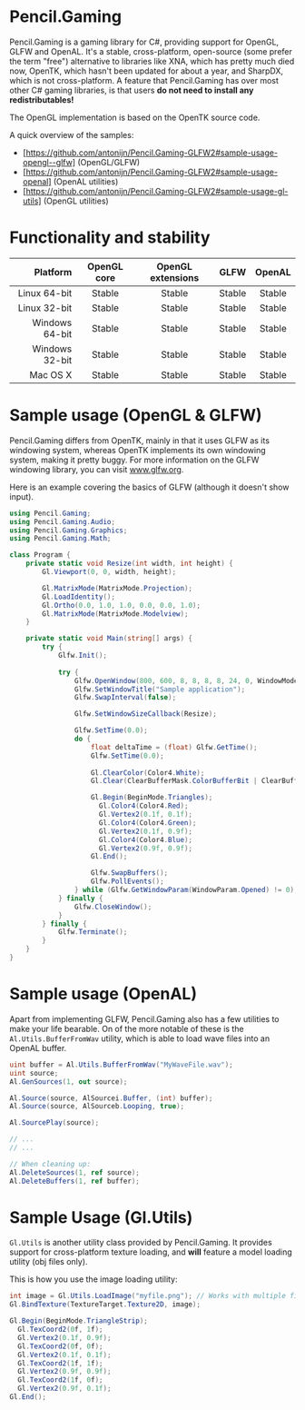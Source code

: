 Pencil.Gaming
=============
Pencil.Gaming is a gaming library for C#, providing support for OpenGL, GLFW and OpenAL. It's a stable, cross-platform, open-source (some prefer the term "free") alternative to libraries like XNA, which has pretty much died now, OpenTK, which hasn't been updated for about a year, and SharpDX, which is not cross-platform. A feature that Pencil.Gaming has over most other C# gaming libraries, is that users **do not need to install any redistributables!** 

The OpenGL implementation is based on the OpenTK source code.

A quick overview of the samples:
- [https://github.com/antonijn/Pencil.Gaming-GLFW2#sample-usage-opengl--glfw] (OpenGL/GLFW)
- [https://github.com/antonijn/Pencil.Gaming-GLFW2#sample-usage-openal] (OpenAL utilities)
- [https://github.com/antonijn/Pencil.Gaming-GLFW2#sample-usage-gl-utils] (OpenGL utilities)

Functionality and stability
===========================

| Platform       | OpenGL core     | OpenGL extensions | GLFW            | OpenAL    |
| --------------:|:---------------:|:-----------------:|:---------------:|:---------:|
| Linux 64-bit   | Stable          | Stable            | Stable          | Stable    |
| Linux 32-bit   | Stable          | Stable            | Stable          | Stable    |
| Windows 64-bit | Stable          | Stable            | Stable          | Stable    |
| Windows 32-bit | Stable          | Stable            | Stable          | Stable    |
| Mac OS X       | Stable          | Stable            | Stable          | Stable    |

Sample usage (OpenGL & GLFW)
============================
Pencil.Gaming differs from OpenTK, mainly in that it uses GLFW as its windowing system, whereas OpenTK implements its own windowing system, making it pretty buggy. For more information on the GLFW windowing library, you can visit www.glfw.org.

Here is an example covering the basics of GLFW (although it doesn't show input).

```C#
using Pencil.Gaming;
using Pencil.Gaming.Audio;
using Pencil.Gaming.Graphics;
using Pencil.Gaming.Math;

class Program {
    private static void Resize(int width, int height) {
        Gl.Viewport(0, 0, width, height);

        Gl.MatrixMode(MatrixMode.Projection);
        Gl.LoadIdentity();
        Gl.Ortho(0.0, 1.0, 1.0, 0.0, 0.0, 1.0);
        Gl.MatrixMode(MatrixMode.Modelview);
    }

    private static void Main(string[] args) {
        try {
            Glfw.Init();
            
            try {
                Glfw.OpenWindow(800, 600, 8, 8, 8, 8, 24, 0, WindowMode.Window);
                Glfw.SetWindowTitle("Sample application");
                Glfw.SwapInterval(false);

                Glfw.SetWindowSizeCallback(Resize);

                Glfw.SetTime(0.0);
                do {
                    float deltaTime = (float) Glfw.GetTime();
                    Glfw.SetTime(0.0);
                    
                    Gl.ClearColor(Color4.White);
                    Gl.Clear(ClearBufferMask.ColorBufferBit | ClearBufferMask.DepthBufferBit);

                    Gl.Begin(BeginMode.Triangles);
                      Gl.Color4(Color4.Red);
                      Gl.Vertex2(0.1f, 0.1f);
                      Gl.Color4(Color4.Green);
                      Gl.Vertex2(0.1f, 0.9f);
                      Gl.Color4(Color4.Blue);
                      Gl.Vertex2(0.9f, 0.9f);
                    Gl.End();

                    Glfw.SwapBuffers();
                    Glfw.PollEvents();
                } while (Glfw.GetWindowParam(WindowParam.Opened) != 0);
            } finally {
                Glfw.CloseWindow();
            }
        } finally {
            Glfw.Terminate();
        }
    }
}
```

Sample usage (OpenAL)
=====================
Apart from implementing GLFW, Pencil.Gaming also has a few utilities to make your life bearable. On of the more notable of these is the `Al.Utils.BufferFromWav` utility, which is able to load wave files into an OpenAL buffer.

```C#
uint buffer = Al.Utils.BufferFromWav("MyWaveFile.wav");
uint source;
Al.GenSources(1, out source);

Al.Source(source, AlSourcei.Buffer, (int) buffer);
Al.Source(source, AlSourceb.Looping, true);

Al.SourcePlay(source);

// ...
// ...

// When cleaning up:
Al.DeleteSources(1, ref source);
Al.DeleteBuffers(1, ref buffer);
```

Sample Usage (Gl.Utils)
=======================
`Gl.Utils` is another utility class provided by Pencil.Gaming. It provides support for cross-platform texture loading, and **will** feature a model loading utility (obj files only).

This is how you use the image loading utility:
```C#
int image = Gl.Utils.LoadImage("myfile.png"); // Works with multiple file formats
Gl.BindTexture(TextureTarget.Texture2D, image);

Gl.Begin(BeginMode.TriangleStrip);
  Gl.TexCoord2(0f, 1f);
  Gl.Vertex2(0.1f, 0.9f);
  Gl.TexCoord2(0f, 0f);
  Gl.Vertex2(0.1f, 0.1f);
  Gl.TexCoord2(1f, 1f);
  Gl.Vertex2(0.9f, 0.9f);
  Gl.TexCoord2(1f, 0f);
  Gl.Vertex2(0.9f, 0.1f);
Gl.End();
```
